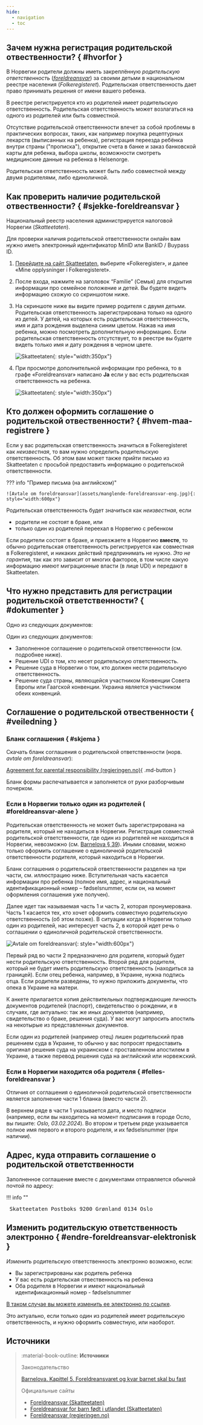 ```yaml
---
hide:
  - navigation
  - toc
---
```


## Зачем нужна регистрация родительской отвественности? { #hvorfor }

В Норвегии родители должны иметь закреплённую _родительскую ответственность_ ([_foreldreansvar_](https://www.skatteetaten.no/person/folkeregister/fodsel-og-navnevalg/barn-fodt-i-utlandet/foreldreansvar-for-barn-fodt-i-utlandet/)) за своими детьми в национальном реестре населения (_Folkeregisteret_). Родительская ответственность дает право принимать решения от имени вашего ребенка. 

В реестре регистрируется кто из родителей имеет родительскую ответственность. Родительская ответственность может возлагаться на одного из родителей или быть совместной. 

Отсутствие родительской ответственности влечет за собой проблемы в практических вопросах, таких, как например покупка рецептурных лекарств (выписанных на ребенка), регистрация переезда ребёнка внутри страны ("прописка"), открытие счета в банке и заказ банковской карты для ребенка, выбора школы, возможности смотреть медицинские данные на ребенка в Helsenorge.

Родительская ответственность может быть либо совместной между двумя родителями, либо единоличной.

## Как проверить наличие родительской отвественности? { #sjekke-foreldreansvar }

Национальный реестр населения администрируется налоговой Норвегии (_Skatteetaten_).

Для проверки наличия родительской ответственности онлайн вам нужно иметь электронный идентификатор MinID или BankID / Buypass ID. 

1. [Перейдите на сайт Skatteetaten](https://www.skatteetaten.no/person/), выберите «Folkeregister», и далее «Mine opplysninger i Folkeregisteret».

2. После входа, нажмите на заголовок “Familie” (Семья) для открытия информации про семейное положение и детей. Вы будете видеть информацию схожую со скриншотом ниже.

3. На скриншоте ниже вы видите пример родителя с двумя детьми. Родительская ответственность зарегистрирована только на одного из детей. У детей, на которых есть родительская ответственность, имя и дата рождения выделена синим цветом. Нажав на имя ребенка, можно посмотреть дополнительную информацию. Если родительская ответственность отсутствует, то в реестре вы будете видеть только имя и дату рождения в черном цвете.

    ![Skatteetaten](assets/skatteetaten-foreldreansvar-1.jpg){: style="width:350px"}

4. При просмотре дополнительной информации про ребенка, то в графе «Foreldreansvar» написано __Ja__ если у вас есть родительская ответственность на ребенка. 

    ![Skatteetaten](assets/skatteetaten-foreldreansvar-2.jpg){: style="width:350px"}


## Кто должен оформить соглашение о родительской отвественности? { #hvem-maa-registrere }

Если у вас родительская ответственность значиться в Folkeregisteret как _неизвестная_, то вам нужно определить родительскую ответственность. Об этом вам может также прийти письмо из Skatteetaten c просьбой предоставить информацию о родительской ответственности.

??? info "Пример письма (на английском)"

    ![Avtale om foreldreansvar](assets/manglende-foreldreansvar-eng.jpg){: style="width:600px"}

Родительская ответственность будет значиться как _неизвестная_, если

- родители не состоят в браке, или
- только один из родителей переехал в Норвегию с ребенком

Если родители состоят в браке, и приезжаете в Норвегию __вместе__, то обычно родительская ответственность регистрируется как совместная в Folkeregisteret, и никаких действий предпринимать не нужно. _Это не гарантия_, так как это зависит от многих факторов, в том числе какую информацию имеют миграционные власти (в лице UDI) и передают в Skatteetaten.

## Что нужно представить для регистрации родительской ответственности? { #dokumenter }

Одно из следующих документов:

Один из следующих документов:

- Заполненное соглашение о родительской ответственности (см. подробнее ниже).
- Решение UDI о том, кто несет родительскую ответственность.
- Решение суда в Норвегии о том, кто должен нести родительскую ответственность.
- Решение суда страны, являющейся участником Конвенции Совета Европы или Гаагской конвенции. Украина является участником обеих конвенций.

## Соглашение о родительской отвественности { #veiledning } 

### Бланк соглашения { #skjema }

Скачать бланк соглашения о родительской ответственности (норв. _avtale om foreldreansvar_):

[Agreement for parental responsibility (regjeringen.no)](https://www.regjeringen.no/en/find-document/dep/BLD/skjema/skjema-2/agreement-for-parental-responsibility/id437436/){ .md-button }

Бланк формы распечатывается и заполняется от руки разборчивым почерком.

### Если в Норвегии только один из родителей ( #foreldreansvar-alene }

Родительская ответственность не может быть зарегистрирована на родителя, который не находиться в Норвегии. Регистрация совместной родительской ответственности, где один из родителей не находиться в Норвегии, невозможно (cм. [Barnelova § 39](https://lovdata.no/lov/1981-04-08-7/§39)). Иными словами, можно только оформить соглашение о единоличной родительской ответственности родителя, который находиться в Норвегии.

Бланк соглашения о родительской ответственности разделен на три части, см. иллюстрацию ниже. Вступительная часть касается информации про ребенка (полное имя, адрес, и национальный идентификационный номер – fødselsnummer, если он, на момент оформления соглашения уже получен).

Далее идет так называемая часть 1 и часть 2, которая пронумерована. Часть 1 касается тех, кто хочет оформить совместную родительскую ответственность (об этом позже). В ситуации когда в Норвегии только один из родителей, нас интересует часть 2, в которой идет речь о соглашении о единоличной родительской ответственности. 

![Avtale om foreldreansvar](assets/avtale-om-foreldreansvar-alene.png){: style="width:600px"} 

Первый ряд во части 2 предназначено для родителя, который будет нести родительскую ответственность. Второй ряд для родителя, который не будет иметь родительскую ответственность (находиться за границей). Если отец ребенка, например, в Украине, нужна подпись отца. Если родители разведены, то нужно приложить документы, что опека в Украине на матери. 

К анкете прилагается копия действительных подтверждающие личность документов родителей (паспорт), свидетельство о рождении, и в случаях, где актуально: так же иных документов (например, свидетельство о браке, решения суда). У вас могут запросить апостиль на некотырые из представленных документов.  

Если один из родителей (например отец) лишен родительский прав решением суда в Украине, то обычно у вас попросят предоставить оригинал решения суда на украинском с проставленном апостилем в Украине, а также перевод решения суда на английский или норвежский. 

### Если в Норвегии находится оба родителя { #felles-foreldreansvar }

Отличия от соглашения о единоличной родительской ответственности является заполнение части 1 бланка (вместо части 2).

В верхнем ряде в части 1 указывается дата, и место подписи (например, если вы находитесь на момент подписания в городе Осло, вы пишите: _Oslo, 03.02.2024_). Во втором и третьем ряде указывается полное имя первого и второго родителя, и их fødselsnummer (при наличии).

## Адрес, куда отправить соглашение о родительской ответственности

Заполненное соглашение вместе с документами отправляется обычной почтой по адресу:

!!! info ""
    <pre>
    Skatteetaten
    Postboks 9200 Grønland
    0134 Oslo
    </pre>


## Изменить родительскую ответственность электронно { #endre-foreldreansvar-elektronisk }

_Изменить_ родительскую ответственность электронно возможно, если:

- Вы зарегистрированы как родитель ребенка
- У вас есть родительская отвественность на ребенка 
- Оба родителя в Норвегии и имеют национальный идентификационный номер - fødselsnummer

[В таком случае вы можете изменить ее электронно по ссылке](https://skatt.skatteetaten.no/web/minfolkeregisterside/?opprett=foreldreansvar).

Это актуально, если только один из родителей имеет родительскую ответственность, и нужно оформить совместную, или наоборот. 

## Источники

> :material-book-outline: __Источники__
>
> Законодательство
>
> [Barnelova. Kapittel 5. Foreldreansvaret og kvar barnet skal bu fast](https://lovdata.no/dokument/NL/lov/1981-04-08-7/KAPITTEL_6#KAPITTEL_6)
> 
> Официальные сайты
>
> - [Foreldreansvar (Skatteetaten)](https://www.skatteetaten.no/person/folkeregister/fodsel-og-navnevalg/foreldreansvar/)
> - [Foreldreansvar for barn født i utlandet (Skatteetaten)](https://www.skatteetaten.no/person/folkeregister/fodsel-og-navnevalg/barn-fodt-i-utlandet/foreldreansvar-for-barn-fodt-i-utlandet/)
> - [Foreldreansvar (regjeringen.no)](https://www.regjeringen.no/no/tema/familie-og-barn/innsiktsartikler/foreldreskap/foreldreansvar/id749199/)
